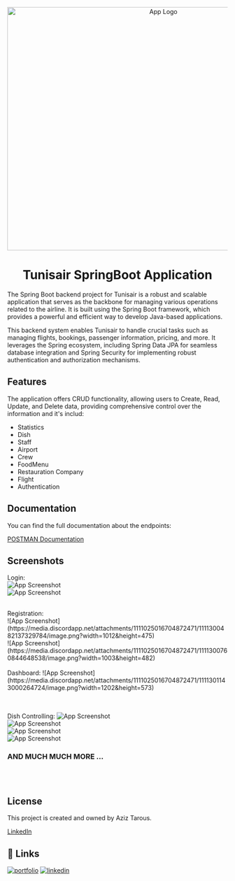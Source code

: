 
<p align="center">
    <img width="698" height="557" src="https://media.discordapp.net/attachments/1111025016704872471/1111299687400607784/image_2023-03-22_130827121-removebg-preview.png" alt="App Logo">
</p>

<h1 align="center">
Tunisair SpringBoot Application
</h1>

The Spring Boot backend project for Tunisair is a robust and scalable application that serves as the backbone for managing various operations related to the airline. It is built using the Spring Boot framework, which provides a powerful and efficient way to develop Java-based applications.

This backend system enables Tunisair to handle crucial tasks such as managing flights, bookings, passenger information, pricing, and more. It leverages the Spring ecosystem, including Spring Data JPA for seamless database integration and Spring Security for implementing robust authentication and authorization mechanisms.


## Features

The application offers CRUD functionality, allowing users to Create, Read, Update, and Delete data, providing comprehensive control over the information and it's includ:
- Statistics
- Dish
- Staff
- Airport
- Crew
- FoodMenu
- Restauration Company
- Flight
- Authentication


## Documentation


You can find the full documentation about the endpoints:

[POSTMAN Documentation](https://documenter.getpostman.com/view/13585043/2s93m62hr7)

## Screenshots
Login:
</br>
![App Screenshot](https://media.discordapp.net/attachments/1111025016704872471/1111300018633183334/image.png?width=1002&height=477)
</br>
![App Screenshot](https://media.discordapp.net/attachments/1111025016704872471/1111300277702774804/image.png?width=996&height=471)
</br>

</br>
Registration:
</br>
![App Screenshot](https://media.discordapp.net/attachments/1111025016704872471/1111300482137329784/image.png?width=1012&height=475)
</br>
![App Screenshot](https://media.discordapp.net/attachments/1111025016704872471/1111300760844648538/image.png?width=1003&height=482)

</br>
</br>
Dashboard:
![App Screenshot](https://media.discordapp.net/attachments/1111025016704872471/1111301143000264724/image.png?width=1202&height=573)

</br></br>
Dish Controlling:
![App Screenshot](https://media.discordapp.net/attachments/1111025016704872471/1111301218019586208/image.png?width=1202&height=571)
</br>
![App Screenshot](https://media.discordapp.net/attachments/1111025016704872471/1111301884951670825/image.png?width=1202&height=572)
</br>
![App Screenshot](https://media.discordapp.net/attachments/1111025016704872471/1111302852682457098/image.png?width=1202&height=571)
</br>
![App Screenshot](https://media.discordapp.net/attachments/1111025016704872471/1111303221605056522/image.png?width=1202&height=562)
</br>

### AND MUCH MUCH MORE ...
</br></br>
## License

This project is created and owned by Aziz Tarous.

[LinkedIn](https://www.linkedin.com/in/aziz-tarous/)


## 🔗 Links
[![portfolio](https://img.shields.io/badge/my_portfolio-000?style=for-the-badge&logo=ko-fi&logoColor=white)](https://eportfolio-host.web.app)
[![linkedin](https://img.shields.io/badge/linkedin-0A66C2?style=for-the-badge&logo=linkedin&logoColor=white)](https://www.linkedin.com/in/aziz-tarous/)


